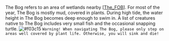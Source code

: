 The Bog refers to an area of wetlands nearby [[The_FOB]]. For most of the year, The Bog is mostly mud, covered in plants. During high tide, the water height in The Bog becomes deep enough to swim in. A list of creatures native to The Bog includes very small fish and the occasional snapping turtle.
![#f03c15](https://via.placeholder.com/15/f03c15/000000?text=+) `Warning! When navigating The Bog, please only step on areas well covered by plant life. Otherwise, you will sink and die!`

[//begin]: # "Autogenerated link references for markdown compatibility"
[The_FOB]: The_FOB "The_FOB"
[//end]: # "Autogenerated link references"